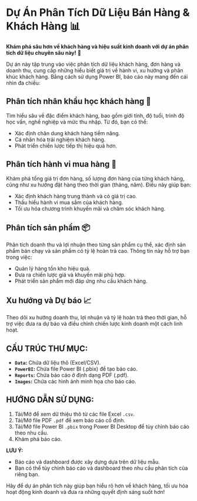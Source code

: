 # Dự Án Phân Tích Dữ Liệu Bán Hàng & Khách Hàng 📊

**Khám phá sâu hơn về khách hàng và hiệu suất kinh doanh với dự án phân tích dữ liệu chuyên sâu này!** 🚀

Dự án này tập trung vào việc phân tích dữ liệu khách hàng, đơn hàng và doanh thu, cung cấp những hiểu biết giá trị về hành vi, xu hướng và phân khúc khách hàng. Bằng cách sử dụng Power BI, báo cáo này mang đến cái nhìn đa chiều:

## **Phân tích nhân khẩu học khách hàng** 👥

Tìm hiểu sâu về đặc điểm khách hàng, bao gồm giới tính, độ tuổi, trình độ học vấn, nghề nghiệp và mức thu nhập. Từ đó, bạn có thể:

* Xác định chân dung khách hàng tiềm năng.
* Cá nhân hóa trải nghiệm khách hàng.
* Phát triển chiến lược tiếp thị hiệu quả hơn.

## **Phân tích hành vi mua hàng** 🛒

Khám phá tổng giá trị đơn hàng, số lượng đơn hàng của từng khách hàng, cũng như xu hướng đặt hàng theo thời gian (tháng, năm). Điều này giúp bạn:

* Xác định khách hàng trung thành và có giá trị cao.
* Thấu hiểu hành vi mua sắm của khách hàng.
* Tối ưu hóa chương trình khuyến mãi và chăm sóc khách hàng.

## **Phân tích sản phẩm** 📦

Phân tích doanh thu và lợi nhuận theo từng sản phẩm cụ thể, xác định sản phẩm bán chạy và sản phẩm có tỷ lệ hoàn trả cao. Thông tin này hỗ trợ bạn trong việc:

* Quản lý hàng tồn kho hiệu quả.
* Đưa ra chiến lược giá và khuyến mãi phù hợp.
* Phát triển sản phẩm mới đáp ứng nhu cầu khách hàng.

## **Xu hướng và Dự báo** 📈

Theo dõi xu hướng doanh thu, lợi nhuận và tỷ lệ hoàn trả theo thời gian, hỗ trợ việc đưa ra dự báo và điều chỉnh chiến lược kinh doanh một cách linh hoạt.

## CẤU TRÚC THƯ MỤC:

*   **`Data`:** Chứa dữ liệu thô (Excel/CSV).
*   **`PowerBI`:** Chứa file Power BI (.pbix) để tạo báo cáo.
*   **`Reports`:** Chứa báo cáo ở định dạng PDF (.pdf).
*   **`Images`:** Chứa các hình ảnh minh họa cho báo cáo.

## HƯỚNG DẪN SỬ DỤNG:

1.  Tải/Mở để xem dữ thiệu thô từ các file Excel `.csv`.
2.  Tải/Mở file PDF `.pdf`  để xem báo cáo cố định.
3.  Tải/Mở file Power BI `.pbix`  trong Power BI Desktop để tùy chỉnh báo cáo theo nhu cầu.
5.  Khám phá báo cáo.

**LƯU Ý:**

* Báo cáo và dashboard được xây dựng dựa trên dữ liệu mẫu. 
* Bạn có thể tùy chỉnh báo cáo và dashboard theo nhu cầu phân tích của riêng bạn.

Hãy để dự án phân tích này giúp bạn hiểu rõ hơn về khách hàng, tối ưu hóa hoạt động kinh doanh và đưa ra những quyết định sáng suốt hơn!
